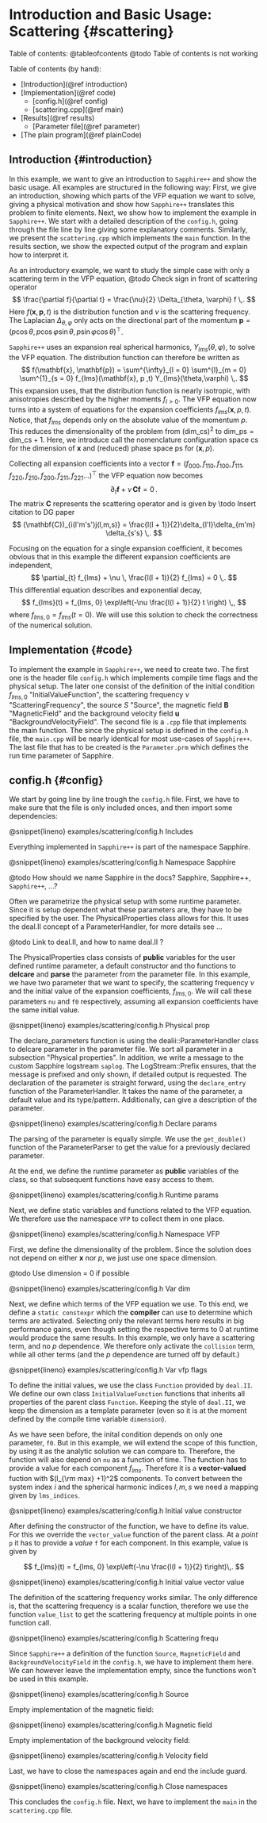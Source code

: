 # Introduction and Basic Usage: Scattering {#scattering}

Table of contents:
@tableofcontents
@todo Table of contents is not working


Table of contents (by hand):

- [Introduction](@ref introduction)
- [Implementation](@ref code)
    - [config.h](@ref config)
    - [scattering.cpp](@ref main)
- [Results](@ref results)
    - [Parameter file](@ref parameter)
- [The plain program](@ref plainCode)


## Introduction {#introduction}

In this example, we want to give an introduction to `Sapphire++` and show the
basic usage.
All examples are structured in the following way:
First, we give an introduction, showing which parts of the VFP equation we want
to solve, giving a physical motivation and show how `Sapphire++` translates this
problem to finite elements.
Next, we show how to implement the example in `Sapphire++`. We start with a
detailed description of the `config.h`, going through the file line by line giving
some explanatory comments. Similarly, we present the `scattering.cpp`
which implements the `main` function.
In the results section, we show the expected output of the program and explain
how to interpret it.

As an introductory example, we want to study the simple case with only a
scattering term in the VFP equation,
@todo Check sign in front of scattering operator
$$
  \frac{\partial f}{\partial t} =  \frac{\nu}{2} \Delta_{\theta, \varphi} f \,.
$$
Here $f(\mathbf{x}, \mathbf{p}, t)$ is the distribution function and $\nu$ is
the scattering frequency. The Laplacian $\Delta_{\theta, \varphi}$ only acts on
the directional part of the momentum $\mathbf{p} = (p \cos\theta, p \cos\varphi
\sin\theta, p \sin\varphi \cos\theta)^{\top}$.

`Sapphire++` uses an expansion real spherical harmonics, $Y_{lms}(\theta,\varphi)$,
to solve the VFP equation. The distribution function can therefore be written as
$$
  f(\mathbf{x}, \mathbf{p}) = \sum^{\infty}_{l = 0} \sum^{l}_{m = 0} \sum^{1}_{s
  = 0} f_{lms}(\mathbf{x}, p ,t) Y_{lms}(\theta,\varphi) \,.
$$
This expansion uses, that the distribution function is nearly isotropic, with
anisotropies described by the higher moments $f_{l>0}$. The VFP equation now
turns into a system of equations for the expansion coefficients
$f_{lms}(\mathbf{x}, p, t)$. Notice, that $f_{lms}$ depends only on the absolute
value of the momentum $p$. This reduces the dimensionality of the problem from
$(\mathrm{dim\_cs})^2$ to $\mathrm{dim\_ps} = \mathrm{dim\_cs}+1$. Here, we
introduce call the nomenclature configuration space $\mathrm{cs}$ for the
dimension of $\mathbf{x}$ and (reduced) phase space $\mathrm{ps}$ for
$(\mathbf{x}, p)$.

Collecting all expansion coefficients into a vector $\boldsymbol{f} = (f_{000},
f_{110}, f_{100}, f_{111}, f_{220}, f_{210}, f_{200}, f_{211}, f_{221} \dots)^
{\top}$ the VFP equation now becomes
$$
  \partial_{t} \boldsymbol{f} + \nu \, \mathbf{C} \boldsymbol{f} = 0 \,.
$$
The matrix $\mathbf{C}$ represents the scattering operator and is given by
\todo Insert citation to DG paper
$$
  (\mathbf{C})_{i(l'm's')j(l,m,s)} = \frac{l(l + 1)}{2}\delta_{l'l}\delta_{m'm}
  \delta_{s's} \,.
$$

Focusing on the equation for a single expansion coefficient, it becomes obvious
that in this example the different expansion coefficients are independent,
$$
  \partial_{t} f_{lms} + \nu \, \frac{l(l + 1)}{2} f_{lms} = 0 \,.
$$
This differential equation describes and exponential decay,
$$
  f_{lms}(t) = f_{lms, 0} \exp\left(-\nu \frac{l(l + 1)}{2} t \right) \,,
$$
where $f_{lms, 0} = f_{lms}(t=0)$. We will use this solution to check the
correctness of the numerical solution.


## Implementation {#code}

To implement the example in `Sapphire++`, we need to create two.
The first one is the header file `config.h` which implements compile time
flags and the physical setup. The later one consist of the definition of the
initial condition $f_{lms, 0}$ "InitialValueFunction", the scattering
frequency $\nu$ "ScatteringFrequency", the source $S$ "Source",
the magnetic field $\mathbf{B}$ "MagneticField" and the background
velocity field $\mathbf{u}$ "BackgroundVelocityField".
The second file is a `.cpp` file that implements the main function. The
since the physical setup is defined in the `config.h` file, the `main.cpp`
will be nearly identical for most use-cases of `Sapphire++`.
The last file that has to be created is the `Parameter.prm` which defines
the run time parameter of Sapphire.

## config.h {#config}

We start by going line by line trough the `config.h` file. First, we have to
make sure that the file is only included onces, and then import some
dependencies:

@snippet{lineno} examples/scattering/config.h Includes

Everything implemented in `Sapphire++` is part of the namespace Sapphire.

@snippet{lineno} examples/scattering/config.h Namespace Sapphire

@todo How should we name Sapphire in the docs? Sapphire, Sapphire++,
`Sapphire++`, ...?

Often we parametrize the physical setup with some runtime parameter. Since it is
setup dependent what these parameters are, they have to be specified by the
user. The PhysicalProperties class allows for this. It uses the deal.II concept
of a ParameterHandler, for more details see ...

@todo Link to deal.II, and how to name deal.II ?

The PhysicalProperties class consists of __public__ variables for the user
defined runtime parameter, a default constructor and tho functions to
__delcare__ and __parse__ the parameter from the parameter file. In this
example, we have two parameter that we want to specify, the scattering frequency
$\nu$ and the initial value of the expansion coefficients, $f_{lms,0}$. We will
call these parameters `nu` and `f0` respectively, assuming all expansion
coefficients have the same initial value.

@snippet{lineno} examples/scattering/config.h Physical prop

The declare_parameters function is using the dealii::ParameterHandler class to
delcare parameter in the parameter file. We sort all parameter in a subsection
"Physical properties". In addition, we write a message to the custom Sapphire
logstream `saplog`. The LogStream::Prefix ensures, that the message is prefixed
and only shown, if detailed output is requested. The declaration of the
parameter is straight forward, using the `declare_entry` function of the
ParameterHandler. It takes the name of the parameter, a default value and its
type/pattern. Additionally, can give a description of the parameter.

@snippet{lineno} examples/scattering/config.h Declare params

The parsing of the parameter is equally simple. We use the `get_double()`
function of the ParameterParser to get the value for a previously declared
parameter.

At the end, we define the runtime parameter as __public__ variables of the
class, so that subsequent functions have easy access to them.

@snippet{lineno} examples/scattering/config.h Runtime params

Next, we define static variables and functions related to the VFP equation. We
therefore use the namespace `VFP` to collect them in one place.

@snippet{lineno} examples/scattering/config.h Namespace VFP

First, we define the dimensionality of the problem. Since the solution does not
depend on either $\mathbf{x}$ nor $p$, we just use one space dimension.

@todo Use dimension = 0 if possible

@snippet{lineno} examples/scattering/config.h Var dim

Next, we define which terms of the VFP equation we use. To this end, we define a
`static constexpr` which the __compiler__ can use to determine which terms are
activated. Selecting only the relevant terms here results in big performance
gains, even though setting the respective terms to 0 at runtime would produce the
same results. In this example, we only have a scattering term, and no $p$
dependence. We therefore only activate the `collision` term, while all other
terms (and the $p$ dependence are turned off by default.)

@snippet{lineno} examples/scattering/config.h Var vfp flags

To define the initial values, we use the class `Function` provided by `deal.II`.
We define our own class `InitialValueFunction` functions that inherits all
properties of the parent class `Function`. Keeping the style of `deal.II`, we
keep the dimension as a template parameter (even so it is at the moment defined
by the compile time variable `dimension`).

As we have seen before, the inital condition depends on only one parameter,
`f0`. But in this example, we will extend the scope of this function, by using
it as the analytic solution we can compare to. Therefore, the function will also
depend on `nu` as a function of time. The function has to provide a value for
each component $f_{lms}$. Therefore it is a __vector-valued__ fuction with
$(l_{\rm max} +1)^2$ components. To convert between the system index $i$ and the
spherical harmonic indices $l, m, s$ we need a mapping given by `lms_indices`.

@snippet{lineno} examples/scattering/config.h Initial value constructor

After defining the constructor of the function, we have to define its value. For
this we override the `vector_value` function of the parent class. At a *point*
`p` it has to provide a *value* `f` for each component. In this example, value
is given by

$$
f_{lms}(t) = f_{lms, 0} \exp\left(-\nu \frac{l(l + 1)}{2} t\right)\,.
$$

 @snippet{lineno} examples/scattering/config.h Initial value vector value

The definition of the scattering frequency works similar. The only difference
is, that the scattering frequency is a scalar function, therefore we use the
function `value_list` to get the scattering frequency at multiple points in one
function call.

@snippet{lineno} examples/scattering/config.h Scattering frequ

Since `Sapphire++` a definition of the function `Source`, `MagneticField` and
`BackgroundVelocityField` in the `config.h`, we have to implement them here. We
can however leave the implementation empty, since the functions won't be used in
this example.

@snippet{lineno} examples/scattering/config.h Source

Empty implementation of the magnetic field:

@snippet{lineno} examples/scattering/config.h Magnetic field

Empty implementation of the background velocity field:

@snippet{lineno} examples/scattering/config.h Velocity field

Last, we have to close the namespaces again and end the include guard.

@snippet{lineno} examples/scattering/config.h Close namespaces

This concludes the `config.h` file. Next, we have to implement the `main` in the
`scattering.cpp` file.

